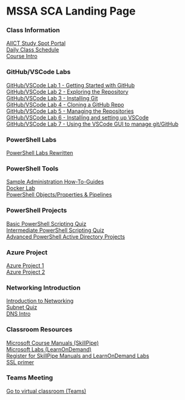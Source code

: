 # MSSA SCA Landing Page

### Class Information

[AIICT Study Spot Portal](https://www.studyspot.com.au/my/)<br>
[Daily Class Schedule](ClassSchedule.md#mssa-sca-course-schdule)<br>
[Course Intro](MSSA-SCA-Intro.md#getting-started-with-your-mssa-sca-course)<br>

### GitHub/VSCode Labs

[GitHub/VSCode Lab 1 - Getting Started with GitHub](GitTraining/GettingStartedGitHub.md#setup-your-own-github-site)<br>
[GitHub/VSCode Lab 2 - Exploring the Repository](GitTraining/ExploreRepo.md#lets-explore-the-repository)<br>
[GitHub/VSCode Lab 3 - Installing Git](GitTraining/InstallLocalGit.md#installing-and-configuring-git-on-your-local-computer)<br>
[GitHub/VSCode Lab 4 - Cloning a GitHub Repo](GitTraining/CloneRepo.md#clone-a-github-repo)<br>
[GitHub/VSCode Lab 5 - Managing the Repositories](GitTraining/ManagingGitRepo.md#managing-a-local-git-repo)<br>
[GitHub/VSCode Lab 6 - Installing and setting up VSCode](/GitTraining/InstallVsCode.md#install-vscode-editor)<br>
[GitHub/VSCode Lab 7 - Using the VSCode GUI to manage git/GitHub](GitTraining/GitInVSCode.md#vscode-makes-git-easier)<br>

### PowerShell Labs
[PowerShell Labs Rewritten](PowerShellTraining/Labs)<br>



### PowerShell Tools
[Sample Administration How-To-Guides](https://docs.microsoft.com/en-us/powershell/scripting/samples/sample-scripts-for-administration?view=powershell-7.2)<br>
[Docker Lab](DockerLab#readme)<br>
[PowerShell Objects/Properties & Pipelines](PowerShellTraining/Practical%20PowerShell%20Pipelines%20using%20cars.pdf)<br>

### PowerShell Projects
[Basic PowerShell Scripting Quiz](PowerShellTraining/EarlyPowerShellQuiz.md#entry-level-powershell-quiz)<br>
[Intermediate PowerShell Scripting Quiz](PowerShellTraining/PowerShell-Quiz.md#powershell-quiz)<br>
[Advanced PowerShell Active Directory Projects](PowerShellTraining/PSADProjectHeading.MD#powershell-projects)<br>

### Azure Project
[Azure Project 1](AzureProjects/AzureProject1.md#azure-network-security-challenge)<br>
[Azure Project 2](AzureProjects/AzureProject2.md#azure-role-based-access-project)<br>

### Networking Introduction
[Introduction to Networking](NetworkingIntro/Network%20Intro%20MSSA.pdf)<br>
[Subnet Quiz](NetworkingIntro/SubnettingQuiz.md)<br>
[DNS Intro](DNS/DNS%20Intro.pdf)<br>

### Classroom Resources

[Microsoft Course Manuals (SkillPipe)](https://skillpipe.com)<br>
[Microsoft Labs (LearnOnDemand)](https://ddls.learnondemand.net/)<br> 
[Register for SkillPipe Manuals and LearnOnDemand Labs](Course-and-Manuals.md#course-setup)<br>
[SSL primer](https://github.com/brentd09/Documents/blob/main/Encryption/SSL%20Explained.pdf)<br>

### Teams Meeting

[Go to virtual classroom (Teams)](https://teams.microsoft.com/l/meetup-join/19%3a4f6a0cc49f524e50bc24745e3f828ad4%40thread.tacv2/1637297739159?context=%7b%22Tid%22%3a%226e640474-4dfe-443f-8c3f-6d1b6dffbcf6%22%2c%22Oid%22%3a%222cb25837-9388-4fc3-8378-efd462054183%22%7d)
